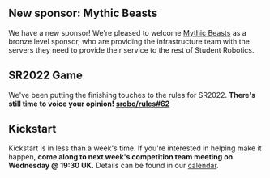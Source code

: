 ## New sponsor: Mythic Beasts

We have a new sponsor! We're pleased to welcome [Mythic Beasts](https://www.mythic-beasts.com/) as a bronze level sponsor, who are providing the infrastructure team with the servers they need to provide their service to the rest of Student Robotics.

## SR2022 Game

We've been putting the finishing touches to the rules for SR2022. **There's still time to voice your opinion! [srobo/rules#62](https://github.com/srobo/rules/pull/62)**

## Kickstart

Kickstart is in less than a week's time. If you're interested in helping make it happen, **come along to next week's competition team meeting on Wednesday @ 19:30 UK.** Details can be found in our [calendar](https://studentrobotics.org/runbook/volunteering/calendars/).
